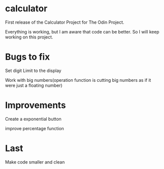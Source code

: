 # calculator

First release of the Calculator Project for The Odin Project.

Everything is working, but I am aware that code can be better. So I will keep working on this project.


# Bugs to fix

Set digit Limit to the display

Work with big numbers(operation function is cutting big numbers as if it were just a floating number)

# Improvements

Create a exponential button

improve percentage function

# Last

Make code smaller and clean
